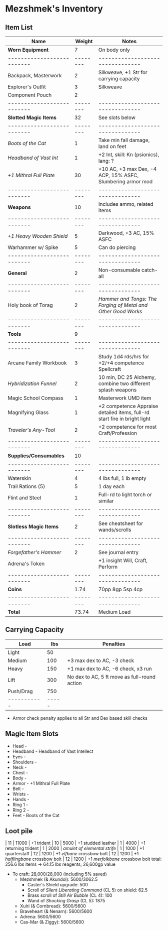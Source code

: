 # Mezshmek's Inventory
## Item List
| Name                     | Weight | Notes
|--------------------------|--------|--------------------------------
| **Worn Equipment**       |   7    | On body only
|--------------------------|--------|--------------------------------
| Backpack, Masterwork     |   2    | Silkweave, +1 Str for carrying capacity
| Explorer's Outfit        |   3    | Silkweave
| Component Pouch          |   2    |
|--------------------------|--------|--------------------------------
| **Slotted Magic Items**  |  32    | See slots below
|--------------------------|--------|--------------------------------
| *Boots of the Cat*       |   1    | Take min fall damage, land on feet
| *Headband of Vast Int*   |   1    | +2 Int, skill: Kn (psionics), lang: ?
| *+1 Mithral Full Plate*  |  30    | +10 AC, +3 max Dex, -4 ACP, 15% ASFC, Slumbering armor mod
|--------------------------|--------|--------------------------------
| **Weapons**              |  10    | Includes ammo, related items
|--------------------------|--------|--------------------------------
| *+1 Heavy Wooden Shield* |   5    | Darkwood, +3 AC, 15% ASFC
| Warhammer w/ Spike       |   5    | Can do piercing
|--------------------------|--------|--------------------------------
| **General**              |   2    | Non-consumable catch-all
|--------------------------|--------|--------------------------------
| Holy book of Torag       |   2    | *Hammer and Tongs: The Forging of Metal and Other Good Works*
|--------------------------|--------|--------------------------------
| **Tools**                |   9    |
|--------------------------|--------|--------------------------------
| Arcane Family Workbook   |   3    | Study 1d4 rds/hrs for +2/+4 competence Spellcraft
| *Hybridization Funnel*   |   2    | 10 min, DC 25 Alchemy, combine two different splash weapons
| Magic School Compass     |   1    | Masterwork UMD item
| Magnifying Glass         |   1    | +2 competence Appraise detailed items, full-rd start fire in bright light
| *Traveler's Any-Tool*    |   2    | +2 competence for most Craft/Profession
|--------------------------|--------|--------------------------------
| **Supplies/Consumables** |  10    |
|--------------------------|--------|--------------------------------
| Waterskin                |   4    | 4 lbs full, 1 lb empty
| Trail Rations (5)        |   5    | 1 day each
| Flint and Steel          |   1    | Full-rd to light torch or similar
|--------------------------|--------|--------------------------------
| **Slotless Magic Items** |   2    | See cheatsheet for wands/scrolls
|--------------------------|--------|--------------------------------
| *Forgefather's Hammer*   |   2    | See journal entry
| Adrena's Token           |        | +1 insight Will, Craft, Perform
|--------------------------|--------|--------------------------------
| **Coins**                |   1.74 | 70pp 8gp 5sp 4cp
|--------------------------|--------|--------------------------------
| **Total**                |  73.74 | Medium Load

## Carrying Capacity
| Load      | lbs | Penalties
|-----------|-----|------------
| Light     | 50  |
| Medium    | 100 | +3 max dex to AC, -3 check
| Heavy     | 150 | +1 max dex to AC, -6 check, x3 run
| Lift      | 300 | No dex to AC, 5 ft move as full-round action
| Push/Drag | 750 |
|-----------|-----|
* Armor check penalty applies to all Str and Dex based skill checks

## Magic Item Slots
- Head      -
- Headband  - Headband of Vast Intellect
- Eyes      -
- Shoulders -
- Neck      -
- Chest     -
- Body      -
- Armor     - +1 Mithral Full Plate
- Belt      -
- Wrists    -
- Hands     -
- Ring 1    -
- Ring 2    -
- Feet      - Boots of the Cat

## Loot pile
| 11 | 11000  | +1 trident
| 10 |  5000  | +1 studded leather
| 1  |  4000  | +1 returning trident
| 1  |  2000  | *amulet of elemental strife*
| 1  |  1000  | +1 quarterstaff
| 12 |  1200  | +1 *elfbane* crossbow bolt
| 12 |  1200  | +1 *halflingbane* crossbow bolt
| 12 |  1200  | +1 *merfolkbane* crossbow bolt
total: 256.6 lbs items -> 64.15 lbs reagents; 26,600gp value

- To craft: 28,000/28,000 (including 5% saved)
    - Mezshmek (& Akundol): 5600/3062.5
        - Caster's Shield upgrade: 500
        - Scroll of *Silent Liberating Command* (CL 5) on shield: 62.5
        - Brass scroll of *Still Air Bubble* (CL 4): 100
        - Wand of *Shocking Grasp* (CL 5): 1875
    - Xulri (& Cornbread): 5600/5600
    - Braveheart (& Nenarn): 5600/5600
    - Adrena: 5600/5600
    - Cas-Mar (& Ziggy): 5600/5600
